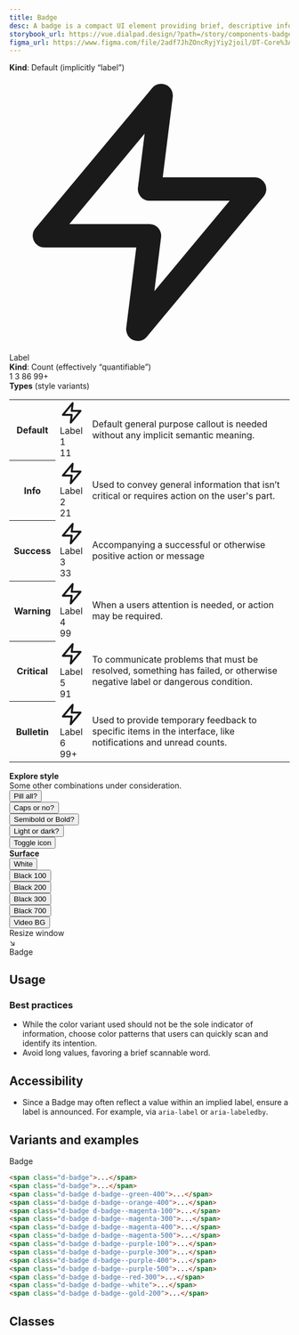 ```yaml
---
title: Badge
desc: A badge is a compact UI element providing brief, descriptive information about an element and its surrounding context. It is terse, ideally one word.
storybook_url: https://vue.dialpad.design/?path=/story/components-badge--default
figma_url: https://www.figma.com/file/2adf7JhZOncRyjYiy2joil/DT-Core%3A-Components-7?node-id=8914%3A21227&viewport=656%2C314%2C0.55&t=xHutRjwo1o5zMTgT-11
---
```


<div class="d-p96 d-d-flex d-gg16 d-ai-center d-jc-center" id="badge-prototype">
  <div class="d-p16 d-w628">
    <div class="d-mb4"><strong>Kind</strong>: Default (implicitly “label”)</div>
    <div class="d-fl-center d-mb48 d-jc-flex-start" style="gap: 8px">
      <span class="d-badge">
        <svg aria-hidden="true" focusable="false" data-name="Lightning Bolt" class="d-icon d-icon--lightningBolt d-icon--size-200 qwerdhg" viewBox="0 0 12 12" data-qa="dt-icon"><path fill="currentColor" fill-rule="evenodd" d="M6.7.541a.5.5 0 0 1 .296.521L6.566 4.5H10.5a.5.5 0 0 1 .384.82l-5 6a.5.5 0 0 1-.88-.382l.43-3.438H1.5a.5.5 0 0 1-.384-.82l5-6a.5.5 0 0 1 .583-.14ZM2.567 6.5H6a.5.5 0 0 1 .496.562L6.208 9.37 9.432 5.5H6a.5.5 0 0 1-.496-.562l.288-2.308L2.568 6.5Z" clip-rule="evenodd"></path></svg>
        Label
      </span>
    </div>
    <div class="d-mb4"><strong>Kind</strong>: Count (effectively “quantifiable”)</div>
    <div class="d-fl-center d-mb48 d-jc-flex-start" style="gap: 8px">
      <span class="d-badge d-badge--count">1</span>
      <span class="d-badge d-badge--count">3</span>
      <span class="d-badge d-badge--count">86</span>
      <span class="d-badge d-badge--count">99+</span>
    </div>
    <div class="d-mb4"><strong>Types</strong> (style variants)</div>
    <table>
      <colgroup>
        <col>
        <col class="d-w216">
        <col>
      </colgroup>
      <tr>
        <th class="d-ta-left">Default</th>
        <td>
          <div class="d-fl-center d-jc-flex-start" style="gap: 8px">
            <div class="d-badge">
              <svg aria-hidden="true" focusable="false" data-name="Lightning Bolt" class="d-icon d-icon--lightningBolt d-icon--size-200 qwerdhg" viewBox="0 0 12 12" data-qa="dt-icon"><path fill="currentColor" fill-rule="evenodd" d="M6.7.541a.5.5 0 0 1 .296.521L6.566 4.5H10.5a.5.5 0 0 1 .384.82l-5 6a.5.5 0 0 1-.88-.382l.43-3.438H1.5a.5.5 0 0 1-.384-.82l5-6a.5.5 0 0 1 .583-.14ZM2.567 6.5H6a.5.5 0 0 1 .496.562L6.208 9.37 9.432 5.5H6a.5.5 0 0 1-.496-.562l.288-2.308L2.568 6.5Z" clip-rule="evenodd"></path></svg>
              Label
            </div>
            <div class="d-badge d-badge--count">1</div>
            <div class="d-badge d-badge--count">11</div>
          </div>
        </td>
        <td>Default general purpose callout is needed without any implicit semantic meaning.</td>
      </tr>
      <tr>
        <th class="d-ta-left">Info</th>
        <td>
          <div class="d-fl-center d-jc-flex-start" style="gap: 8px">
            <div class="d-badge d-badge--info">
              <svg aria-hidden="true" focusable="false" data-name="Lightning Bolt" class="d-icon d-icon--lightningBolt d-icon--size-200 qwerdhg" viewBox="0 0 12 12" data-qa="dt-icon"><path fill="currentColor" fill-rule="evenodd" d="M6.7.541a.5.5 0 0 1 .296.521L6.566 4.5H10.5a.5.5 0 0 1 .384.82l-5 6a.5.5 0 0 1-.88-.382l.43-3.438H1.5a.5.5 0 0 1-.384-.82l5-6a.5.5 0 0 1 .583-.14ZM2.567 6.5H6a.5.5 0 0 1 .496.562L6.208 9.37 9.432 5.5H6a.5.5 0 0 1-.496-.562l.288-2.308L2.568 6.5Z" clip-rule="evenodd"></path></svg>
              Label
            </div>
            <div class="d-badge d-badge--count d-badge--info">2</div>
            <div class="d-badge d-badge--count d-badge--info">21</div>
          </div>
        </td>
        <td>Used to convey general information that isn’t critical or requires action on the user's part.</td>
      </tr>
      <tr>
        <th class="d-ta-left">Success</th>
        <td>
          <div class="d-fl-center d-jc-flex-start" style="gap: 8px">
            <div class="d-badge d-badge--success">
              <svg aria-hidden="true" focusable="false" data-name="Lightning Bolt" class="d-icon d-icon--lightningBolt d-icon--size-200 qwerdhg" viewBox="0 0 12 12" data-qa="dt-icon"><path fill="currentColor" fill-rule="evenodd" d="M6.7.541a.5.5 0 0 1 .296.521L6.566 4.5H10.5a.5.5 0 0 1 .384.82l-5 6a.5.5 0 0 1-.88-.382l.43-3.438H1.5a.5.5 0 0 1-.384-.82l5-6a.5.5 0 0 1 .583-.14ZM2.567 6.5H6a.5.5 0 0 1 .496.562L6.208 9.37 9.432 5.5H6a.5.5 0 0 1-.496-.562l.288-2.308L2.568 6.5Z" clip-rule="evenodd"></path></svg>
              Label
            </div>
            <div class="d-badge d-badge--count d-badge--success">3</div>
            <div class="d-badge d-badge--count d-badge--success">33</div>
          </div>
        </td>
        <td>Accompanying a successful or otherwise positive action or message</td>
      </tr>
      <tr>
        <th class="d-ta-left">Warning</th>
        <td>
          <div class="d-fl-center d-jc-flex-start" style="gap: 8px">
            <div class="d-badge d-badge--warning">
              <svg aria-hidden="true" focusable="false" data-name="Lightning Bolt" class="d-icon d-icon--lightningBolt d-icon--size-200 qwerdhg" viewBox="0 0 12 12" data-qa="dt-icon"><path fill="currentColor" fill-rule="evenodd" d="M6.7.541a.5.5 0 0 1 .296.521L6.566 4.5H10.5a.5.5 0 0 1 .384.82l-5 6a.5.5 0 0 1-.88-.382l.43-3.438H1.5a.5.5 0 0 1-.384-.82l5-6a.5.5 0 0 1 .583-.14ZM2.567 6.5H6a.5.5 0 0 1 .496.562L6.208 9.37 9.432 5.5H6a.5.5 0 0 1-.496-.562l.288-2.308L2.568 6.5Z" clip-rule="evenodd"></path></svg>
              Label
            </div>
            <div class="d-badge d-badge--count d-badge--warning">4</div>
            <div class="d-badge d-badge--count d-badge--warning">99</div>
          </div>
        </td>
        <td>
          When a users attention is needed, or action may be required.</td>
      </tr>
      <tr>
        <th class="d-ta-left">Critical</th>
        <td>
          <div class="d-fl-center d-jc-flex-start" style="gap: 8px">
            <div class="d-badge d-badge--critical">
              <svg aria-hidden="true" focusable="false" data-name="Lightning Bolt" class="d-icon d-icon--lightningBolt d-icon--size-200 qwerdhg" viewBox="0 0 12 12" data-qa="dt-icon"><path fill="currentColor" fill-rule="evenodd" d="M6.7.541a.5.5 0 0 1 .296.521L6.566 4.5H10.5a.5.5 0 0 1 .384.82l-5 6a.5.5 0 0 1-.88-.382l.43-3.438H1.5a.5.5 0 0 1-.384-.82l5-6a.5.5 0 0 1 .583-.14ZM2.567 6.5H6a.5.5 0 0 1 .496.562L6.208 9.37 9.432 5.5H6a.5.5 0 0 1-.496-.562l.288-2.308L2.568 6.5Z" clip-rule="evenodd"></path></svg>
              Label
            </div>
            <div class="d-badge d-badge--count d-badge--critical">5</div>
            <div class="d-badge d-badge--count d-badge--critical">91</div>
          </div>
        </td>
        <td>To communicate problems that must be resolved, something has failed, or otherwise negative label or dangerous condition.</td>
      </tr>
      <tr>
        <th class="d-ta-left">Bulletin</th>
        <td>
          <div class="d-fl-center d-jc-flex-start" style="gap: 8px">
            <div class="d-badge d-badge--bulletin">
              <svg aria-hidden="true" focusable="false" data-name="Lightning Bolt" class="d-icon d-icon--lightningBolt d-icon--size-200 qwerdhg" viewBox="0 0 12 12" data-qa="dt-icon"><path fill="currentColor" fill-rule="evenodd" d="M6.7.541a.5.5 0 0 1 .296.521L6.566 4.5H10.5a.5.5 0 0 1 .384.82l-5 6a.5.5 0 0 1-.88-.382l.43-3.438H1.5a.5.5 0 0 1-.384-.82l5-6a.5.5 0 0 1 .583-.14ZM2.567 6.5H6a.5.5 0 0 1 .496.562L6.208 9.37 9.432 5.5H6a.5.5 0 0 1-.496-.562l.288-2.308L2.568 6.5Z" clip-rule="evenodd"></path></svg>
              Label
            </div>
            <div class="d-badge d-badge--count d-badge--bulletin">6</div>
            <div class="d-badge d-badge--count d-badge--bulletin">99+</div>
          </div>
        </td>
        <td>Used to provide temporary feedback to specific items in the interface, like notifications and unread counts.</td>
      </tr>
    </table>
    <div class="d-fl-center d-mb12 d-jc-flex-start" style="gap: 8px">
    </div>
  </div>
  <div class="d-p16">
    <div class="d-mb4">
      <div class="d-w164">
        <strong>Explore style</strong><br>
        Some other combinations under consideration.
      </div>
    </div>
    <div class="d-stack8 d-mb16">
      <div><button class="d-btn d-btn--muted d-btn--outlined d-w164 d-bgc-white" onclick="document.getElementById('badge-prototype').classList.toggle('pill');" type="button">Pill all?</button></div>
      <div><button class="d-btn d-btn--muted d-btn--outlined d-w164 d-bgc-white" onclick="document.getElementById('badge-prototype').classList.toggle('ceps');" type="button">Caps or no?</button></div>
      <div><button class="d-btn d-btn--muted d-btn--outlined d-w164 d-bgc-white" onclick="document.getElementById('badge-prototype').classList.toggle('beld');" type="button">Semibold or Bold?</button></div>
      <div><button class="d-btn d-btn--muted d-btn--outlined d-w164 d-bgc-white" onclick="document.getElementById('badge-prototype').classList.toggle('litt');" type="button">Light or dark?</button></div>
      <div><button class="d-btn d-btn--muted d-btn--outlined d-w164 d-bgc-white" onclick="document.getElementById('badge-prototype').classList.toggle('icin')" type="button">Toggle icon</button></div>
    </div>
    <div class="d-mb4"><strong>Surface</strong></div>
    <div class="d-stack8 d-mb16">
      <div><button class="d-btn d-btn--muted d-btn--outlined d-w164 d-bgc-white" onclick="document.getElementById('badge-prototype').style.backgroundColor='white';" type="button">White</button></div>
      <div><button class="d-btn d-btn--muted d-btn--outlined d-w164 d-bgc-white" onclick="document.getElementById('badge-prototype').style.backgroundColor='var(--black-100)';" type="button">Black 100</button></div>
      <div><button class="d-btn d-btn--muted d-btn--outlined d-w164 d-bgc-white" onclick="document.getElementById('badge-prototype').style.backgroundColor='var(--black-200)';" type="button">Black 200</button></div>
      <div><button class="d-btn d-btn--muted d-btn--outlined d-w164 d-bgc-white" onclick="document.getElementById('badge-prototype').style.backgroundColor='var(--black-300)';" type="button">Black 300</button></div>
      <div><button class="d-btn d-btn--muted d-btn--outlined d-w164 d-bgc-white" onclick="document.getElementById('badge-prototype').style.backgroundColor='var(--black-700)';" type="button">Black 700</button></div>
      <div><button class="d-btn d-btn--muted d-btn--outlined d-w164 d-bgc-white" onclick="document.getElementById('badge-prototype').classList.toggle('videosample')" type="button">Video BG</button></div>
    </div>
  </div>
  <div class="resizeWindow">
    <div class="d-fs-200 d-mb8 d-fw-bold">Resize window</div>
    ↘
  </div>
</div>

<code-well-header>
  <div>
    <span class="d-badge">Badge</span>
  </div>
</code-well-header>

<!-- <component-combinator component-name="DtBadge" /> -->

## Usage

<dialtone-usage>
<template #do>

- To flag and draw awareness to a specific element or feature of focus. For example, something is unique about that separates it from other like content.
- As a notification system with minimal footprint.
</template>
<template #dont>

- To indicate that interaction by the user is required.
</template>
</dialtone-usage>

### Best practices

- While the color variant used should not be the sole indicator of information, choose color patterns that users can quickly scan and identify its intention.
- Avoid long values, favoring a brief scannable word.

## Accessibility

- Since a Badge may often reflect a value within an implied label, ensure a label is announced. For example, via `aria-label` or `aria-labeledby`.

## Variants and examples

<code-well-header>
  <div>
    <span v-for="i in classes" class="d-badge d-mr8 d-mb8" :class="i.class">Badge</span>
  </div>
</code-well-header>

```html
<span class="d-badge">...</span>
<span class="d-badge">...</span>
<span class="d-badge d-badge--green-400">...</span>
<span class="d-badge d-badge--orange-400">...</span>
<span class="d-badge d-badge--magenta-100">...</span>
<span class="d-badge d-badge--magenta-300">...</span>
<span class="d-badge d-badge--magenta-400">...</span>
<span class="d-badge d-badge--magenta-500">...</span>
<span class="d-badge d-badge--purple-100">...</span>
<span class="d-badge d-badge--purple-300">...</span>
<span class="d-badge d-badge--purple-400">...</span>
<span class="d-badge d-badge--purple-500">...</span>
<span class="d-badge d-badge--red-300">...</span>
<span class="d-badge d-badge--white">...</span>
<span class="d-badge d-badge--gold-200">...</span>
```

## Classes

<component-class-table component-name="badge"></component-class-table>

<script setup>
  import { classes } from '@data/badge.json';
  import DialtoneUsage from '@baseComponents/DialtoneUsage.vue';
</script>
